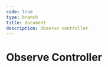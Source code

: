 ```yaml
---
code: true
type: branch
title: document
description: Observe controller
---
```


# Observe Controller
